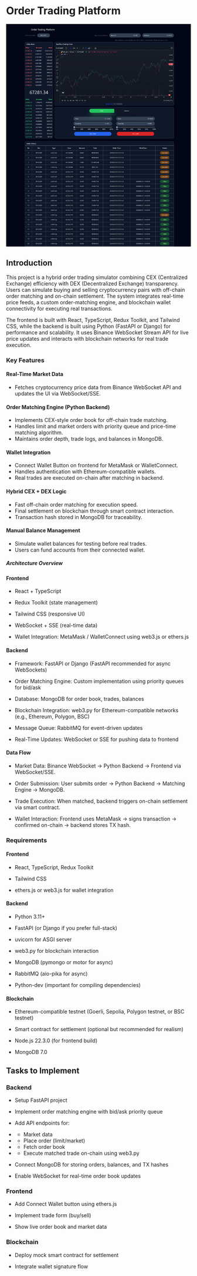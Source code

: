 # Order Trading Platform

![screenshot](screenshot.png)

## Introduction
This project is a hybrid order trading simulator combining CEX (Centralized Exchange) efficiency with DEX (Decentralized Exchange) transparency. Users can simulate buying and selling cryptocurrency pairs with off-chain order matching and on-chain settlement. The system integrates real-time price feeds, a custom order-matching engine, and blockchain wallet connectivity for executing real transactions.

The frontend is built with React, TypeScript, Redux Toolkit, and Tailwind CSS, while the backend is built using Python (FastAPI or Django) for performance and scalability. It uses Binance WebSocket Stream API for live price updates and interacts with blockchain networks for real trade execution.

### Key Features
#### Real-Time Market Data
- Fetches cryptocurrency price data from Binance WebSocket API and updates the UI via WebSocket/SSE.
#### Order Matching Engine (Python Backend)
- Implements CEX-style order book for off-chain trade matching.
- Handles limit and market orders with priority queue and price-time matching algorithm.
- Maintains order depth, trade logs, and balances in MongoDB.
#### Wallet Integration
- Connect Wallet Button on frontend for MetaMask or WalletConnect.
- Handles authentication with Ethereum-compatible wallets.
- Real trades are executed on-chain after matching in backend.

#### Hybrid CEX + DEX Logic
- Fast off-chain order matching for execution speed.
- Final settlement on blockchain through smart contract interaction.
- Transaction hash stored in MongoDB for traceability.

#### Manual Balance Management
- Simulate wallet balances for testing before real trades.
- Users can fund accounts from their connected wallet.


##### Architecture Overview
#### Frontend
- React + TypeScript

- Redux Toolkit (state management)

- Tailwind CSS (responsive UI)

- WebSocket + SSE (real-time data)

- Wallet Integration: MetaMask / WalletConnect using web3.js or ethers.js

#### Backend
- Framework: FastAPI or Django (FastAPI recommended for async WebSockets)

- Order Matching Engine: Custom implementation using priority queues for bid/ask

- Database: MongoDB for order book, trades, balances

- Blockchain Integration: web3.py for Ethereum-compatible networks (e.g., Ethereum, Polygon, BSC)

- Message Queue: RabbitMQ for event-driven updates

- Real-Time Updates: WebSocket or SSE for pushing data to frontend

#### Data Flow
- Market Data: Binance WebSocket → Python Backend → Frontend via WebSocket/SSE.

- Order Submission: User submits order → Python Backend → Matching Engine → MongoDB.

- Trade Execution: When matched, backend triggers on-chain settlement via smart contract.

- Wallet Interaction: Frontend uses MetaMask → signs transaction → confirmed on-chain → backend stores TX hash.

### Requirements
#### Frontend

- React, TypeScript, Redux Toolkit

- Tailwind CSS

- ethers.js or web3.js for wallet integration

#### Backend

- Python 3.11+

- FastAPI (or Django if you prefer full-stack)

- uvicorn for ASGI server

- web3.py for blockchain interaction

- MongoDB (pymongo or motor for async)

- RabbitMQ (aio-pika for async)

- Python-dev (important for compiling dependencies)

#### Blockchain

- Ethereum-compatible testnet (Goerli, Sepolia, Polygon testnet, or BSC testnet)

- Smart contract for settlement (optional but recommended for realism)

- Node.js 22.3.0 (for frontend build)

- MongoDB 7.0

## Tasks to Implement
### Backend

- Setup FastAPI project

- Implement order matching engine with bid/ask priority queue

- Add API endpoints for:

- - Market data

- - Place order (limit/market)

- - Fetch order book

- - Execute matched trade on-chain using web3.py

- Connect MongoDB for storing orders, balances, and TX hashes

- Enable WebSocket for real-time order book updates

### Frontend

- Add Connect Wallet button using ethers.js

- Implement trade form (buy/sell)

- Show live order book and market data

### Blockchain

- Deploy mock smart contract for settlement

- Integrate wallet signature flow